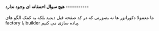#### هیچ سوال احمقانه ای وجود ندارد -----------

ما معمولا دکوراتور ها نه بصورتی که در کد صفحه قبل دیدید بلکه به کمک الگو های factory یا builder پیاده سازی می کنیم.

